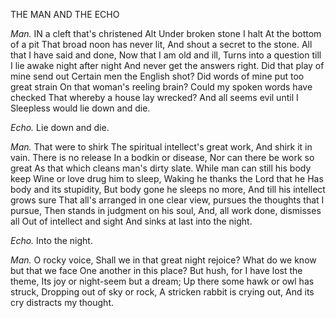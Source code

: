 THE MAN AND THE ECHO

*Man.*  IN a cleft that's christened Alt
Under broken stone I halt
At the bottom of a pit
That broad noon has never lit,
And shout a secret to the stone.
All that I have said and done,
Now that I am old and ill,
Turns into a question till
I lie awake night after night
And never get the answers right.
Did that play of mine send out
Certain men the English shot?
Did words of mine put too great strain
On that woman's reeling brain?
Could my spoken words have checked
That whereby a house lay wrecked?
And all seems evil until I
Sleepless would lie down and die.

*Echo.*  Lie down and die.

*Man.*  That were to shirk
The spiritual intellect's great work,
And shirk it in vain.  There is no release
In a bodkin or disease,
Nor can there be work so great
As that which cleans man's dirty slate.
While man can still his body keep
Wine or love drug him to sleep,
Waking he thanks the Lord that he
Has body and its stupidity,
But body gone he sleeps no more,
And till his intellect grows sure
That all's arranged in one clear view,
pursues the thoughts that I pursue,
Then stands in judgment on his soul,
And, all work done, dismisses all
Out of intellect and sight
And sinks at last into the night.

*Echo.*  Into the night.

*Man.*  O rocky voice,
Shall we in that great night rejoice?
What do we know but that we face
One another in this place?
But hush, for I have lost the theme,
Its joy or night-seem but a dream;
Up there some hawk or owl has struck,
Dropping out of sky or rock,
A stricken rabbit is crying out,
And its cry distracts my thought.
